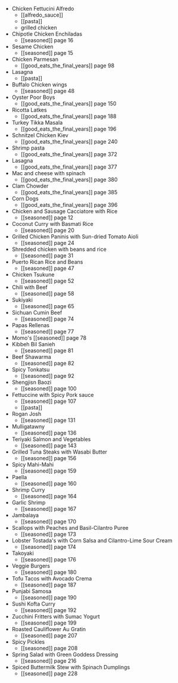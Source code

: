 - Chicken Fettucini Alfredo
	- [[alfredo_sauce]]
	- [[pasta]]
	- grilled chicken
- Chipotle Chicken Enchiladas
	- [[seasoned]] page 16
- Sesame Chicken
	- [[seasoned]] page 15
- Chicken Parmesan
	- [[good_eats_the_final_years]] page 98
- Lasagna
	- [[pasta]]
- Buffalo Chicken wings
	- [[seasoned]] page 48
- Oyster Poor Boys
	- [[good_eats_the_final_years]] page 150
- Ricotta Latkes
	- [[good_eats_the_final_years]] page 188
- Turkey Tikka Masala
	- [[good_eats_the_final_years]] page 196
- Schnitzel Chicken Kiev
	- [[good_eats_the_final_years]] page 240
- Shrimp pasta
	- [[good_eats_the_final_years]] page 372
- Lasagna
	- [[good_eats_the_final_years]] page 377
- Mac and cheese with spinach
	- [[good_eats_the_final_years]] page 380
- Clam Chowder
	- [[good_eats_the_final_years]] page 385
- Corn Dogs
	- [[good_eats_the_final_years]] page 396
- Chicken and Sausage Cacciatore with Rice
	- [[seasoned]] page 12
- Coconut Curry with Basmati Rice
	- [[seasoned]] page 20
- Grilled Chicken Paninis with Sun-dried Tomato Aioli
	- [[seasoned]] page 24
- Shredded chicken with beans and rice
	- [[seasoned]] page 31
- Puerto Rican Rice and Beans
	- [[seasoned]] page 47
- Chicken Tsukune
	- [[seasoned]] page 52
- Chili with Beef
	- [[seasoned]] page 58
- Sukiyaki
	- [[seasoned]] page 65
- Sichuan Cumin Beef
	- [[seasoned]] page 74
- Papas Rellenas
	- [[seasoned]] page 77
- Momo's
	[[seasoned]] page 78
- Kibbeh Bil Sanieh
	- [[seasoned]] page 81
- Beef Shawarma
	- [[seasoned]] page 82
- Spicy Tonkatsu
	- [[seasoned]] page 92
- Shengjisn Baozi
	- [[seasoned]] page 100
- Fettuccine with Spicy Pork sauce
	- [[seasoned]] page 107
	- [[pasta]]
- Rogan Josh
	- [[seasoned]] page 131
- Mulligatawny
	- [[seasoned]] page 136
- Teriyaki Salmon and Vegetables
	- [[seasoned]] page 143
- Grilled Tuna Steaks with Wasabi Butter
	- [[seasoned]] page 156
- Spicy Mahi-Mahi
	- [[seasoned]] page 159
- Paella
	- [[seasoned]] page 160
- Shrimp Curry
	- [[seasoned]] page 164
- Garlic Shrimp
	- [[seasoned]] page 167
- Jambalaya
	- [[seasoned]] page 170
- Scallops with Peaches and Basil-Cilantro Puree
	- [[seasoned]] page 173
- Lobster Tostada's with Corn Salsa and Cilantro-Lime Sour Cream
	- [[seasoned]] page 174
- Takoyaki
	- [[seasoned]] page 176
- Veggie Burgers
	- [[seasoned]] page 180
- Tofu Tacos with Avocado Crema
	- [[seasoned]] page 187
- Punjabi Samosa
	- [[seasoned]] page 190
- Sushi Kofta Curry
	- [[seasoned]] page 192
- Zucchini Fritters with Sumac Yogurt
	- [[seasoned]] page 199
- Roasted Cauliflower Au Gratin
	- [[seasoned]] page 207
- Spicy Pickles
	- [[seasoned]] page 208
- Spring Salad with Green Goddess Dressing
	- [[seasoned]] page 216
- Spiced Buttermilk Stew with Spinach Dumplings
	- [[seasoned]] page 228